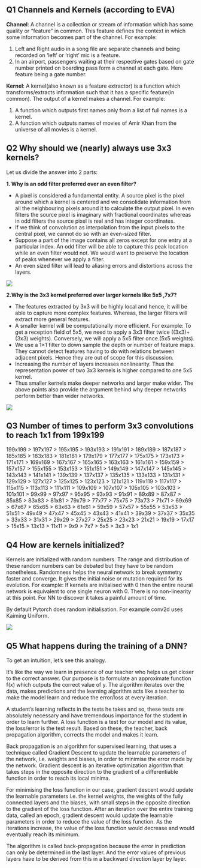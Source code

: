 ## Q1 Channels and Kernels (according to EVA)

**Channel**: A channel is a collection or stream of information which has some quality or “feature” in common.
This feature defines the context in which some information becomes part of the channel.
For example: 
1. Left and Right audio in a song file are separate channels and being recorded on ‘left’ or ‘right’ mic is a feature.
2. In an airport, passengers waiting at their respective gates based on gate number printed on boarding pass form a channel at each gate. Here feature being a gate number.

**Kernel**: A kernel(also known as a feature extractor) is a function which transforms/extracts information such that it has a specific feature(in common).
The output of a kernel makes a channel.
For example:
1. A function which outputs first names only from a list of full names is a kernel.
2. A function which outputs names of movies of Amir Khan from the universe of all movies is a kernel.



## Q2 Why should we (nearly) always use 3x3 kernels?

Let us divide the answer into 2 parts:

**1. Why is an odd filter preferred over an even filter?**
- A pixel is considered a fundamental entity. A source pixel is the pixel around which a kernel is centered and we consolidate information from all the neighbouring pixels around it to calculate the output pixel. In even filters the source pixel is imaginary with fractional coordinates whereas in odd filters the source pixel is real and has integer coordinates.
- If we think of convolution as interpolation from the input pixels to the central pixel, we cannot do so with an even-sized filter.
- Suppose a part of the image contains all zeros except for one entry at a particular index. An odd filter will be able to capture this peak location while an even filter would not. We would want to preserve the location of peaks whenever we apply a filter.
- An even sized filter will lead to aliasing errors and distortions across the layers.

![](https://i.stack.imgur.com/YDusp.png)

**2.Why is the 3x3 kernel preferred over larger kernels like 5x5 ,7x7?**
- The features extracted by 3x3 will be highly local and hence, it will be able to capture more complex features. Whereas, the larger filters will extract more general features.
- A smaller kernel will be computationally more efficient. For example: To get a reception field of 5x5, we need to apply a 3x3 filter twice ((3x3)+(3x3) weights). Conversely, we will apply a 5x5 filter once.(5x5 weights).
- We use a 1×1 filter to down sample the depth or number of feature maps. They cannot detect features having to do with relations between adjacent pixels. Hence they are out of scope for this discussion.
- Increasing the number of layers increases nonlinearity. Thus the representation power of two 3x3 kernels is higher compared to one 5x5 kernel.
- Thus smaller kernels make deeper networks and larger make wider. The above points also provide the argument behind why deeper networks perform better than wider networks.

![](https://i.kym-cdn.com/photos/images/newsfeed/000/531/557/a88.jpg)




## Q3 Number of times to perform 3x3 convolutions to reach 1x1 from 199x199

199x199 > 197x197 > 195x195 > 193x193 > 191x191 > 189x189 > 187x187 > 185x185 > 183x183 > 181x181 > 179x179 > 177x177 > 175x175 > 173x173 > 171x171 > 169x169 > 167x167 > 165x165 > 163x163 > 161x161 > 159x159 > 157x157 > 155x155 > 153x153 > 151x151 > 149x149 > 147x147 > 145x145 > 143x143 > 141x141 > 139x139 > 137x137 > 135x135 > 133x133 > 131x131 > 129x129 > 127x127 > 125x125 > 123x123 > 121x121 > 119x119 > 117x117 > 115x115 > 113x113 > 111x111 > 109x109 > 107x107 > 105x105 > 103x103 > 101x101 > 99x99 > 97x97 > 95x95 > 93x93 > 91x91 > 89x89 > 87x87 > 85x85 > 83x83 > 81x81 > 79x79 > 77x77 > 75x75 > 73x73 > 71x71 > 69x69 > 67x67 > 65x65 > 63x63 > 61x61 > 59x59 > 57x57 > 55x55 > 53x53 > 51x51 > 49x49 > 47x47 > 45x45 > 43x43 > 41x41 > 39x39 > 37x37 > 35x35 > 33x33 > 31x31 > 29x29 > 27x27 > 25x25 > 23x23 > 21x21 > 19x19 > 17x17 > 15x15 > 13x13 > 11x11 > 9x9 > 7x7 > 5x5 > 3x3 > 1x1

## Q4 How are kernels initialized? 

Kernels are initialized with random numbers. The range and distribution of these random numbers can be debated but they have to be random nonetheless.
Randomness helps the neural network to break symmetry faster and converge. It gives the initial noise or mutation required for its evolution.
For example: If kernels are initialised with 0 then the entire neural network is equivalent to one single neuron with 0. There is no non-linearity at this point. For NN to discover it takes a painful amount of time.

By default Pytorch does random initialisation. For example conv2d uses Kaiming Uniform.

![](https://miro.medium.com/max/450/1*_wS_ul0act9fCT-b7SuONQ.png)



## Q5 What happens during the training of a DNN?

To get an intuition, let’s see this analogy.

It’s like the way we learn in presence of our teacher who helps us get closer to the correct answer. Our purpose is to formulate an approximate function f(x) which outputs the correct value of y. The algorithm iterates over the data, makes predictions and the learning algorithm acts like a teacher to make the model learn and reduce the error/loss at every iteration.

A student’s learning reflects in the tests he takes and so, these tests are absolutely necessary and have tremendous importance for the student in order to learn further. A loss function is a test for our model and its value, the loss/error is the test result. Based on these, the teacher, back propagation algorithm, corrects the model and makes it learn.

Back propagation is an algorithm for supervised learning, that uses a technique called Gradient Descent to update the learnable parameters of the network, i.e. weights and biases, in order to minimise the error made by the network. Gradient descent is an iterative optimization algorithm that takes steps in the opposite direction to the gradient of a differentiable function in order to reach its local minima.

For minimising the loss function in our case, gradient descent would update the learnable parameters i.e. the kernel weights, the weights of the fully connected layers and the biases, with small steps in the opposite direction to the gradient of the loss function. After an iteration over the entire training data, called an epoch, gradient descent would update the learnable parameters in order to reduce the value of the loss function. As the iterations increase, the value of the loss function would decrease and would eventually reach its minimum.

The algorithm is called back-propagation because the error in prediction can only be determined in the last layer. And the error values of previous layers have to be derived from this in a backward direction layer by layer.
